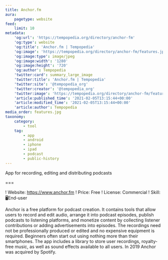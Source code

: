 ```yaml
---
title: Anchor.fm
aura:
    pagetype: website
feed:
    limit: 10
metadata:
    'og:url': 'https://tempopedia.org/directory/anchor-fm'
    'og:type': website
    'og:title': 'Anchor.fm | Tempopedia'
    'og:image': 'https://tempopedia.org/directory/anchor-fm/features.jpg'
    'og:image:type': image/jpeg
    'og:image:width': '1280'
    'og:image:height': '720'
    'og:author': Tempopedia
    'twitter:card': summary_large_image
    'twitter:title': 'Anchor.fm | Tempopedia'
    'twitter:site': '@tempopedia_org'
    'twitter:creator': '@tempopedia_org'
    'twitter:image': 'https://tempopedia.org/directory/anchor-fm/features.jpg'
    'article:published_time': '2021-02-05T13:15:44+00:00'
    'article:modified_time': '2021-02-05T13:15:44+00:00'
    'article:author': Tempopedia
media_order: features.jpg
taxonomy:
    category:
        - tool
    tag:
        - app
        - android
        - iphone
        - ipad
        - podcast
        - public-history
---
```


App for recording, editing and distributing podcasts

===

! Website: https://www.anchor.fm
! Price: Free
! License: Commercial
! Skill: 🖥End-user

Anchor is a free platform for podcast creation. It contains tools that allow users to record and edit audio, arrange it into podcast episodes, publish podcasts to listening platforms, and monetize content by collecting listener contributions or adding advertisements into episodes. The recordings need not be professionally produced or edited and no expensive equipment is required. Beginners often start out using nothing more than their smartphones. The app includes a library to store user recordings, royalty-free music, as well as sound effects available to all users. In 2019 Anchor was acquired by Spotify.